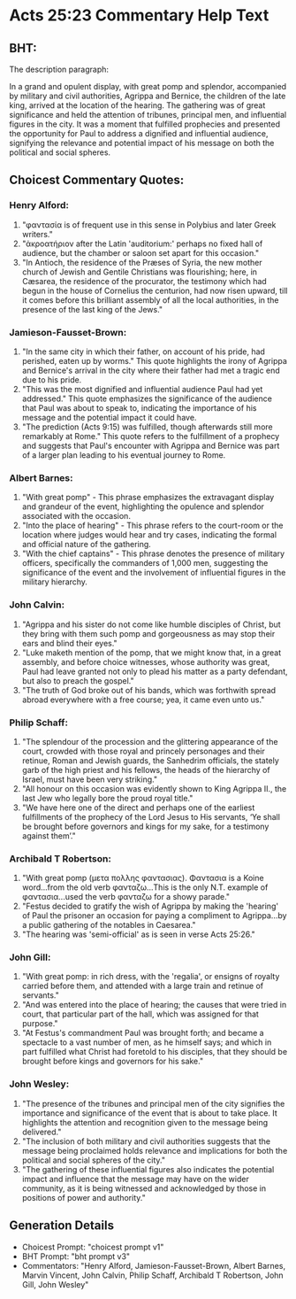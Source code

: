 # Acts 25:23 Commentary Help Text

## BHT:
The description paragraph:

In a grand and opulent display, with great pomp and splendor, accompanied by military and civil authorities, Agrippa and Bernice, the children of the late king, arrived at the location of the hearing. The gathering was of great significance and held the attention of tribunes, principal men, and influential figures in the city. It was a moment that fulfilled prophecies and presented the opportunity for Paul to address a dignified and influential audience, signifying the relevance and potential impact of his message on both the political and social spheres.

## Choicest Commentary Quotes:
### Henry Alford:
1. "φαντασία is of frequent use in this sense in Polybius and later Greek writers."
2. "ἀκροατήριον after the Latin 'auditorium:' perhaps no fixed hall of audience, but the chamber or saloon set apart for this occasion."
3. "In Antioch, the residence of the Præses of Syria, the new mother church of Jewish and Gentile Christians was flourishing; here, in Cæsarea, the residence of the procurator, the testimony which had begun in the house of Cornelius the centurion, had now risen upward, till it comes before this brilliant assembly of all the local authorities, in the presence of the last king of the Jews."

### Jamieson-Fausset-Brown:
1. "In the same city in which their father, on account of his pride, had perished, eaten up by worms." This quote highlights the irony of Agrippa and Bernice's arrival in the city where their father had met a tragic end due to his pride.
2. "This was the most dignified and influential audience Paul had yet addressed." This quote emphasizes the significance of the audience that Paul was about to speak to, indicating the importance of his message and the potential impact it could have.
3. "The prediction (Acts 9:15) was fulfilled, though afterwards still more remarkably at Rome." This quote refers to the fulfillment of a prophecy and suggests that Paul's encounter with Agrippa and Bernice was part of a larger plan leading to his eventual journey to Rome.

### Albert Barnes:
1. "With great pomp" - This phrase emphasizes the extravagant display and grandeur of the event, highlighting the opulence and splendor associated with the occasion.
2. "Into the place of hearing" - This phrase refers to the court-room or the location where judges would hear and try cases, indicating the formal and official nature of the gathering.
3. "With the chief captains" - This phrase denotes the presence of military officers, specifically the commanders of 1,000 men, suggesting the significance of the event and the involvement of influential figures in the military hierarchy.

### John Calvin:
1. "Agrippa and his sister do not come like humble disciples of Christ, but they bring with them such pomp and gorgeousness as may stop their ears and blind their eyes." 
2. "Luke maketh mention of the pomp, that we might know that, in a great assembly, and before choice witnesses, whose authority was great, Paul had leave granted not only to plead his matter as a party defendant, but also to preach the gospel."
3. "The truth of God broke out of his bands, which was forthwith spread abroad everywhere with a free course; yea, it came even unto us."

### Philip Schaff:
1. "The splendour of the procession and the glittering appearance of the court, crowded with those royal and princely personages and their retinue, Roman and Jewish guards, the Sanhedrim officials, the stately garb of the high priest and his fellows, the heads of the hierarchy of Israel, must have been very striking."
2. "All honour on this occasion was evidently shown to King Agrippa II., the last Jew who legally bore the proud royal title."
3. "We have here one of the direct and perhaps one of the earliest fulfillments of the prophecy of the Lord Jesus to His servants, ‘Ye shall be brought before governors and kings for my sake, for a testimony against them’."

### Archibald T Robertson:
1. "With great pomp (μετα πολλης φαντασιας). Φαντασια is a Koine word...from the old verb φανταζω...This is the only N.T. example of φαντασια...used the verb φανταζω for a showy parade." 
2. "Festus decided to gratify the wish of Agrippa by making the 'hearing' of Paul the prisoner an occasion for paying a compliment to Agrippa...by a public gathering of the notables in Caesarea." 
3. "The hearing was 'semi-official' as is seen in verse Acts 25:26."

### John Gill:
1. "With great pomp: in rich dress, with the 'regalia', or ensigns of royalty carried before them, and attended with a large train and retinue of servants."
2. "And was entered into the place of hearing; the causes that were tried in court, that particular part of the hall, which was assigned for that purpose."
3. "At Festus's commandment Paul was brought forth; and became a spectacle to a vast number of men, as he himself says; and which in part fulfilled what Christ had foretold to his disciples, that they should be brought before kings and governors for his sake."

### John Wesley:
1. "The presence of the tribunes and principal men of the city signifies the importance and significance of the event that is about to take place. It highlights the attention and recognition given to the message being delivered."
2. "The inclusion of both military and civil authorities suggests that the message being proclaimed holds relevance and implications for both the political and social spheres of the city."
3. "The gathering of these influential figures also indicates the potential impact and influence that the message may have on the wider community, as it is being witnessed and acknowledged by those in positions of power and authority."


## Generation Details
- Choicest Prompt: "choicest prompt v1"
- BHT Prompt: "bht prompt v3"
- Commentators: "Henry Alford, Jamieson-Fausset-Brown, Albert Barnes, Marvin Vincent, John Calvin, Philip Schaff, Archibald T Robertson, John Gill, John Wesley"
